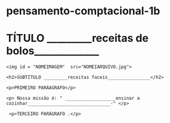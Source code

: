 # pensamento-comptacional-1b<!DOCTYPE html>
<html lang="pt" dir="ltr">
<head>
    <meta charset='utf-8'>
    <title>Título</title>
    <!---
Esse título é o que vai aparecer na aba da página
--->
    <link rel="stylesheet" href="style.css">
  
</head>
 <body>
    <h1>TÍTULO _________receitas de bolos_____________</h1>
   
  <!---
O tÍTULO h1 É O TÍTULO PRINCIPAL DO SEU SITE 
--->
   
    <img id = "NOMEIMAGEM"  src="NOMEIARQUIVO.jpg">
   
   <!---
Para colocar uma imagem;
-  precisa adicionar ela como arquivo no github,
- criar um identificador para ela id="nomedaimagem"
- usar src para busca da imagem -> src="NOMEDOARQUIVO.JPG"
--->
   
    <h2>SUBTÍTULO _________receitas faceis________________</h2>
    
    <p>PRIMEIRO PARÁAGRAFO</p>

    <p> Nossa missão é: " ___________________ensinar a cozinhar_______________________________-" </p>

     <p>TERCEIRO PARÁGRAFO .</p>
    
 </body>
</html>

